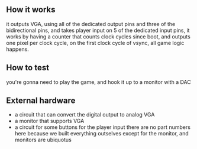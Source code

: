 <!---

This file is used to generate your project datasheet. Please fill in the information below and delete any unused
sections.

You can also include images in this folder and reference them in the markdown. Each image must be less than
512 kb in size, and the combined size of all images must be less than 1 MB.
-->

## How it works
it outputs VGA, using all of the dedicated output pins and three of the bidirectional pins, and takes player input on 5 of the dedicated input pins, it works by having a counter that counts clock cycles since boot, and outputs one pixel per clock cycle, on the first clock cycle of vsync, all game logic happens.

## How to test
you're gonna need to play the game, and hook it up to a monitor with a DAC

## External hardware
- a circuit that can convert the digital output to analog VGA
- a monitor that supports VGA
- a circuit for some buttons for the player input
there are no part numbers here because we built everything outselves except for the monitor, and monitors are ubiquotus